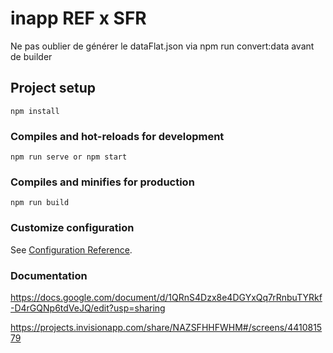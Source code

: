 # inapp REF x SFR

Ne pas oublier de générer le dataFlat.json via npm run convert:data avant de builder

## Project setup

```
npm install
```

### Compiles and hot-reloads for development

```
npm run serve or npm start
```

### Compiles and minifies for production

```
npm run build
```

### Customize configuration

See [Configuration Reference](https://cli.vuejs.org/config/).

### Documentation

https://docs.google.com/document/d/1QRnS4Dzx8e4DGYxQq7rRnbuTYRkf-D4rGQNp6tdVeJQ/edit?usp=sharing

https://projects.invisionapp.com/share/NAZSFHHFWHM#/screens/441081579
